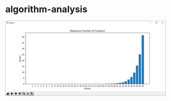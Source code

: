 # algorithm-analysis

![](https://raw.githubusercontent.com/fahri314/algorithm-analysis/master/fib.PNG)
